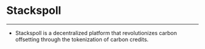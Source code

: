 # Stackspoll

---

- Stackspoll is a decentralized platform that revolutionizes carbon offsetting through the tokenization of carbon credits.
